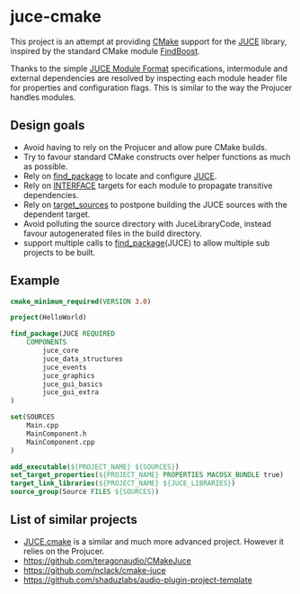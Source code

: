 juce-cmake
==========

This project is an attempt at providing [CMake][cmake] support for the [JUCE][juce] library, inspired by the standard CMake module [FindBoost][find_boost].

Thanks to the simple [JUCE Module Format][juce_module_format] specifications, intermodule and external dependencies are resolved by inspecting each module header file for properties and configuration flags. This is similar to the way the Projucer handles modules.

Design goals
------------

* Avoid having to rely on the Projucer and allow pure CMake builds.
* Try to favour standard CMake constructs over helper functions as much as possible.
* Rely on [find_package][find_package] to locate and configure [JUCE][juce].
* Rely on [INTERFACE][interface] targets for each module to propagate transitive dependencies.
* Rely on [target_sources][target_sources] to postpone building the JUCE sources with the dependent target.
* Avoid polluting the source directory with JuceLibraryCode, instead favour autogenerated files in the build directory.
* support multiple calls to [find_package][find_package](JUCE) to allow multiple sub projects to be built.

Example
-------

```cmake
cmake_minimum_required(VERSION 3.0)

project(HelloWorld)

find_package(JUCE REQUIRED 
	COMPONENTS 
		juce_core
		juce_data_structures
		juce_events
		juce_graphics
		juce_gui_basics
		juce_gui_extra
)

set(SOURCES
	Main.cpp
	MainComponent.h
	MainComponent.cpp
)

add_executable(${PROJECT_NAME} ${SOURCES})
set_target_properties(${PROJECT_NAME} PROPERTIES MACOSX_BUNDLE true)
target_link_libraries(${PROJECT_NAME} ${JUCE_LIBRARIES})
source_group(Source FILES ${SOURCES})
```

List of similar projects
------------------------

* [JUCE.cmake][juce_dot_cmake] is a similar and much more advanced project. However it relies on the Projucer.
* https://github.com/teragonaudio/CMakeJuce
* https://github.com/nclack/cmake-juce
* https://github.com/shaduzlabs/audio-plugin-project-template


[cmake]: https://cmake.org
[juce]: http://www.juce.com
[juce_dot_cmake]: https://github.com/McMartin/JUCE.cmake 
[find_boost]: https://cmake.org/cmake/help/latest/module/FindBoost.html
[juce_module_format]: https://github.com/WeAreROLI/JUCE/blob/master/modules/JUCE%20Module%20Format.txt
[find_package]: https://cmake.org/cmake/help/latest/command/find_package.html
[interface]: https://cmake.org/cmake/help/latest/command/add_library.html?highlight=interface#interface-libraries
[target_sources]: https://cmake.org/cmake/help/latest/command/target_sources.html
